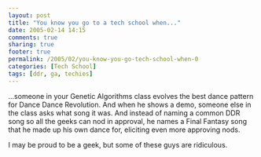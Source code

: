 ```yaml
---
layout: post
title: "You know you go to a tech school when..."
date: 2005-02-14 14:15
comments: true
sharing: true
footer: true
permalink: /2005/02/you-know-you-go-tech-school-when-0
categories: [Tech School]
tags: [ddr, ga, techies]
---
```

...someone in your Genetic Algorithms class evolves the best dance pattern for Dance Dance Revolution.  And when he shows a demo, someone else in the class asks what song it was.  And instead of naming a common DDR song so all the geeks can nod in approval, he names a Final Fantasy song that he made up his own dance for, eliciting even more approving nods.

I may be proud to be a geek, but some of these guys are ridiculous.
